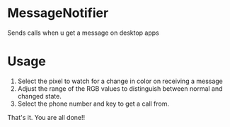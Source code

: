 # MessageNotifier
Sends calls when u get a message on desktop apps

# Usage
1. Select the pixel to watch for a change in color on receiving a message
2. Adjust the range of the RGB values to distinguish between normal and changed state.
3. Select the phone number and key to get a call from.

That's it. You are all done!!
